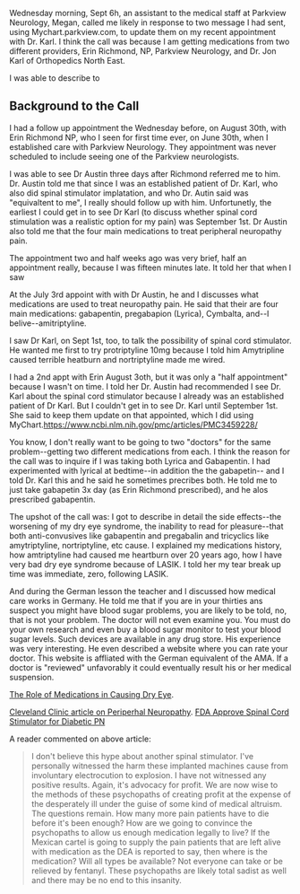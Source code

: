 Wednesday morning, Sept 6h, an assistant to the medical staff at Parkview Neurology, Megan, called me likely in response to two message I had sent, using
Mychart.parkview.com, to update them on my recent appointment with Dr. Karl. I think the call was because I am getting medications from two different providers,
Erin Richmond, NP, Parkview Neurology, and Dr. Jon Karl of Orthopedics North East.

I was able to describe to 

## Background to the Call

I had a follow up appointment the Wednesday before, on August 30th, with
Erin Richmond NP, who I seen for first time ever, on June 30th, when I established care with Parkview Neurology. They appointment was never scheduled to
include seeing one of the Parkview neurologists.

I was able to see Dr Austin three days after Richmond referred me to him. Dr. Austin told me that since I was an established patient of Dr. Karl, who also did
spinal stimulator implatation, and who Dr. Autin said was "equivaltent to me", I really should follow up with him. Unfortunetly, the earliest I could get in to see
Dr Karl (to discuss whether spinal cord stimulation was a realistic option for my pain) was September 1st. Dr Austin also told me that the four
main medications to treat peripheral neuropathy pain.

The appointment two and half weeks ago was very brief, half an appointment really, because I was fifteen minutes late. It told her that when I saw 

At the July 3rd appoint with with Dr Austin, he and I discusses what medications are used to treat neuropathy pain. He said that their are four main
medications: gabapentin, pregabapion (Lyrica), Cymbalta, and--I belive--amitriptyline. 

I saw Dr Karl, on Sept 1st, too, to talk the possibility of spinal cord stimulator. He wanted me first to try protriptyline 10mg because I told him
Amytripline caused terrible heatburn and nortriptyline made me wired.

I had a 2nd appt with Erin August 3oth, but it was only a "half appointment" because I wasn't on time. I told her Dr. Austin had recommended
I see Dr. Karl about the spinal cord stimulator because I already was an established patient of Dr Karl. But I couldn't get in to see
Dr. Karl until September 1st. She said to keep them update on that appointed, which I did using MyChart.https://www.ncbi.nlm.nih.gov/pmc/articles/PMC3459228/

You know, I don't really want to be going to two "doctors" for the same problem--getting two different medications from each. I think the reason
for the call was to inquire if I was taking both Lyrica and Gabapentin. I had experimented with lyrical at bedtime--in addition the the gabapetin--
and I told Dr. Karl this and he said he sometimes precribes both. He told me to just take gabapetin 3x day (as Erin Richmond prescribed), and he
alos prescribed gabapentin.

The upshot of the call was: I got to describe in detail the side effects--the worsening of my dry eye syndrome, the inability to read for
pleasure--that both anti-convusives like gabapentin and pregabalin and tricyclics like amytriptyline, nortriptyline, etc cause. 
I explained my medications history, how amtriptyline had caused me heartburn over 20 years ago, how I
have very bad dry eye syndrome because of LASIK. I told her my tear break up time was immediate, zero, following LASIK.

And during the German lesson the teacher and I discussed how medical care works in Germany. He told me that if you are in your
thirties ans suspect you might have blood sugar problems, you are likely to be told, no, that is not your problem.
The doctor will not even examine you. You must do your own research and even buy a blood sugar monitor to test your blood sugar
levels. Such devices are available in any drug store. His experience was very interesting. He even described a website where you can
rate your doctor. This website is affliated with the German equivalent of the AMA. If a doctor is "reviewed" unfavorably it
could eventually result his or her medical suspension.

[The Role of Medications in Causing Dry Eye](https://www.ncbi.nlm.nih.gov/pmc/articles/PMC3459228/).

[Cleveland Clinic article on Periperhal Neuropathy](https://my.clevelandclinic.org/health/diseases/14737-peripheral-neuropathy#management-and-treatment).
[FDA Approve Spinal Cord Stimulator for Diabetic PN](https://www.painnewsnetwork.org/stories/2021/7/27/nbsp-fda-approves-spinal-cord-stimulator-for-diabetic-neuropathy)

A reader commented on above article:

> I don't believe this hype about another spinal stimulator. I've personally witnessed the harm these implanted machines cause from involuntary
electrocution to explosion. I have not witnessed any positive results. Again, it's advocacy for profit. We are now wise to the methods of these
psychopaths of creating profit at the expense of the desperately ill under the guise of some kind of medical altruism. The questions remain.
How many more pain patients have to die before it's been enough? How are we going to convince the psychopaths to allow us enough medication
legally to live? If the Mexican cartel is going to supply the pain patients that are left alive with medication as the DEA is reported to say, then where is the medication? Will all types be available? Not everyone can take or be relieved by fentanyl. These psychopaths are likely total sadist as well and there may be no end to this insanity.
